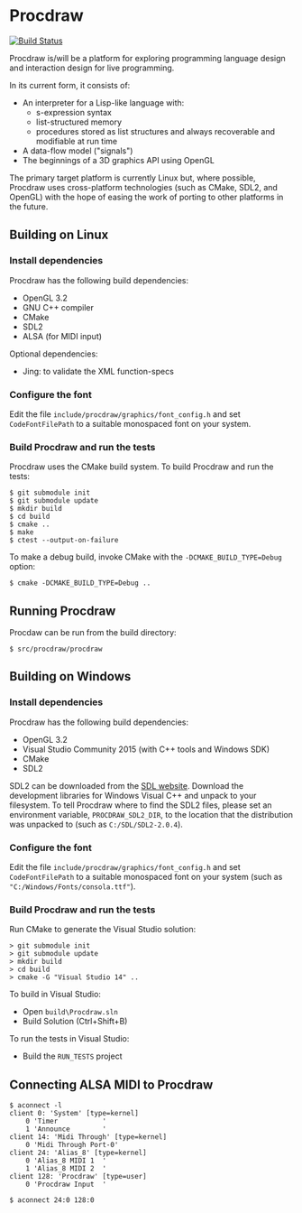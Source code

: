 Procdraw
========

[![Build Status](https://travis-ci.org/simonbates/procdraw.svg?branch=master)](https://travis-ci.org/simonbates/procdraw)

Procdraw is/will be a platform for exploring programming language
design and interaction design for live programming.

In its current form, it consists of:

* An interpreter for a Lisp-like language with:
    * s-expression syntax
    * list-structured memory
    * procedures stored as list structures and always recoverable and
      modifiable at run time
* A data-flow model ("signals")
* The beginnings of a 3D graphics API using OpenGL

The primary target platform is currently Linux but, where possible,
Procdraw uses cross-platform technologies (such as CMake, SDL2, and
OpenGL) with the hope of easing the work of porting to other platforms
in the future.

Building on Linux
-----------------

### Install dependencies

Procdraw has the following build dependencies:

* OpenGL 3.2
* GNU C++ compiler
* CMake
* SDL2
* ALSA (for MIDI input)

Optional dependencies:

* Jing: to validate the XML function-specs

### Configure the font

Edit the file `include/procdraw/graphics/font_config.h` and set
`CodeFontFilePath` to a suitable monospaced font on your system.

### Build Procdraw and run the tests

Procdraw uses the CMake build system. To build Procdraw and run the
tests:

```
$ git submodule init
$ git submodule update
$ mkdir build
$ cd build
$ cmake ..
$ make
$ ctest --output-on-failure
```

To make a debug build, invoke CMake with the `-DCMAKE_BUILD_TYPE=Debug` option:

```
$ cmake -DCMAKE_BUILD_TYPE=Debug ..
```

Running Procdraw
----------------

Procdaw can be run from the build directory:

```
$ src/procdraw/procdraw
```

Building on Windows
-------------------

### Install dependencies

Procdraw has the following build dependencies:

* OpenGL 3.2
* Visual Studio Community 2015 (with C++ tools and Windows SDK)
* CMake
* SDL2

SDL2 can be downloaded from the [SDL
website](https://www.libsdl.org/). Download the development libraries
for Windows Visual C++ and unpack to your filesystem. To tell Procdraw
where to find the SDL2 files, please set an environment variable,
`PROCDRAW_SDL2_DIR`, to the location that the distribution was
unpacked to (such as `C:/SDL/SDL2-2.0.4`).

### Configure the font

Edit the file `include/procdraw/graphics/font_config.h` and set
`CodeFontFilePath` to a suitable monospaced font on your system (such
as `"C:/Windows/Fonts/consola.ttf"`).

### Build Procdraw and run the tests

Run CMake to generate the Visual Studio solution:

```
> git submodule init
> git submodule update
> mkdir build
> cd build
> cmake -G "Visual Studio 14" ..
```

To build in Visual Studio:

- Open `build\Procdraw.sln`
- Build Solution (Ctrl+Shift+B)

To run the tests in Visual Studio:

- Build the `RUN_TESTS` project

Connecting ALSA MIDI to Procdraw
--------------------------------

```
$ aconnect -l
client 0: 'System' [type=kernel]
    0 'Timer           '
    1 'Announce        '
client 14: 'Midi Through' [type=kernel]
    0 'Midi Through Port-0'
client 24: 'Alias_8' [type=kernel]
    0 'Alias_8 MIDI 1  '
    1 'Alias_8 MIDI 2  '
client 128: 'Procdraw' [type=user]
    0 'Procdraw Input  '

$ aconnect 24:0 128:0
```
